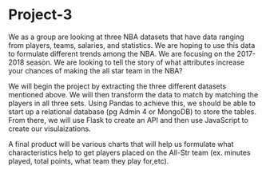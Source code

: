 # Project-3

We as a group are looking at three NBA datasets that have data ranging from players, teams, salaries, and statistics. We are hoping to use this data to formulate different trends among the NBA. We are focusing on the 2017-2018 season. We are looking to tell the story of what attributes increase your chances of making the all star team in the NBA?

We will begin the project by extracting the three different datasets mentioned above. We will then transform the data to match by matching the players in all three sets. Using Pandas to achieve this, we should be able to start up a relational database (pg Admin 4 or MongoDB) to store the tables.  From there, we will use Flask to create an API and then use JavaScript to create our visulaizations. 

A final product will be various charts that will help us formulate what characteristics help to get players placed on the All-Str team (ex. minutes played, total points, what team they play for,etc).
